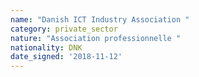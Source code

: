 ```yaml
---
name: "Danish ICT Industry Association "
category: private_sector
nature: "Association professionnelle "
nationality: DNK
date_signed: '2018-11-12'
---
```

    